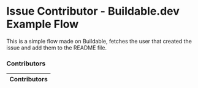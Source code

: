 # Issue Contributor - Buildable.dev Example Flow 
This is a simple flow made on Buildable, fetches the user that created the issue and add them to the README file.

### Contributors

| Contributors |
| :---: |
